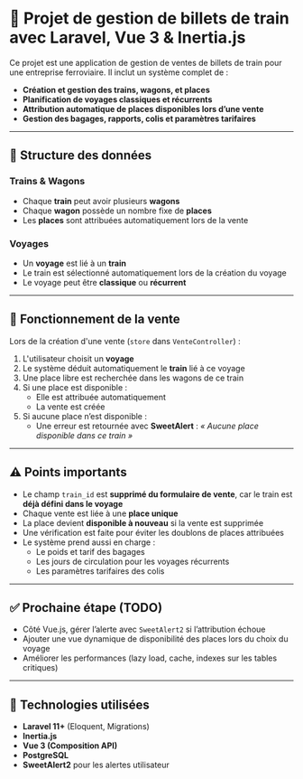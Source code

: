 # 🎯 Projet de gestion de billets de train avec Laravel, Vue 3 & Inertia.js

Ce projet est une application de gestion de ventes de billets de train pour une entreprise ferroviaire. Il inclut un système complet de :

- **Création et gestion des trains, wagons, et places**
- **Planification de voyages classiques et récurrents**
- **Attribution automatique de places disponibles lors d’une vente**
- **Gestion des bagages, rapports, colis et paramètres tarifaires**

---

## 📐 Structure des données

### Trains & Wagons

- Chaque **train** peut avoir plusieurs **wagons**
- Chaque **wagon** possède un nombre fixe de **places**
- Les **places** sont attribuées automatiquement lors de la vente

### Voyages

- Un **voyage** est lié à un **train**
- Le train est sélectionné automatiquement lors de la création du voyage
- Le voyage peut être **classique** ou **récurrent**

---

## 🧠 Fonctionnement de la vente

Lors de la création d'une vente (`store` dans `VenteController`) :
1. L'utilisateur choisit un **voyage**
2. Le système déduit automatiquement le **train** lié à ce voyage
3. Une place libre est recherchée dans les wagons de ce train
4. Si une place est disponible :
   - Elle est attribuée automatiquement
   - La vente est créée
5. Si aucune place n’est disponible :
   - Une erreur est retournée avec **SweetAlert** : _« Aucune place disponible dans ce train »_

---

## ⚠️ Points importants

- Le champ `train_id` est **supprimé du formulaire de vente**, car le train est **déjà défini dans le voyage**
- Chaque vente est liée à une **place unique**
- La place devient **disponible à nouveau** si la vente est supprimée
- Une vérification est faite pour éviter les doublons de places attribuées
- Le système prend aussi en charge :
  - Le poids et tarif des bagages
  - Les jours de circulation pour les voyages récurrents
  - Les paramètres tarifaires des colis

---

## ✅ Prochaine étape (TODO)

- Côté Vue.js, gérer l’alerte avec `SweetAlert2` si l’attribution échoue
- Ajouter une vue dynamique de disponibilité des places lors du choix du voyage
- Améliorer les performances (lazy load, cache, indexes sur les tables critiques)

---

## 📁 Technologies utilisées

- **Laravel 11+** (Eloquent, Migrations)
- **Inertia.js**
- **Vue 3 (Composition API)**
- **PostgreSQL**
- **SweetAlert2** pour les alertes utilisateur
